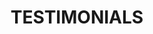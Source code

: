 ---
title : "TESTIMONIALS"
testimonial_slider:

# slider item loop
- name : "Pedro Opazo"
  image : "images/gisele/pedro.jpeg"
  designation : "CEO Pedro Factory"
  content : "La mejor fotografa del mundo."
# slider item loop
- name : "Edder River"
  image : "images/gisele/eder2.jpeg"
  designation : "COMEDIANTE"
  content : "Lorem ipsum dolor sit amet, consectetur adipisicing elit. Dolores ad, omnis totam iusto quia? Excepturi itaque quaerat, quia unde delectus rem error dignissimos in iusto."
  


# custom style
custom_class: "" 
custom_attributes: "" 
custom_css: ""
---